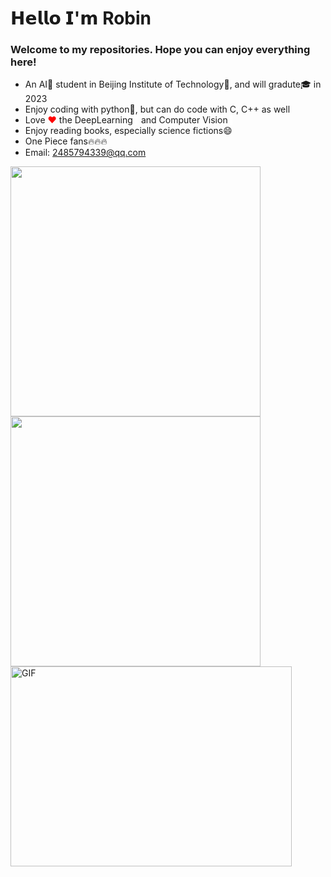 𝗛𝗲𝗹𝗹𝗼 𝗜'𝗺 Robin 
========
### Welcome to my repositories. Hope you can enjoy everything here!</br>

- An AI🧠 student in Beijing Institute of Technology🏫, and will gradute🎓 in 2023
- Enjoy coding with python🐍, but can do code with C, C++ as well
- Love <span style="color:red">❤</span> the DeepLearning<span style="color:white">🧠</span> and Computer Vision<span style="color:white">👀</span>
- Enjoy reading books, especially science fictions😄
- One Piece fans🔥🔥🔥
- Email: 2485794339@qq.com


<b>
    <image src="https://github-readme-stats-git-masterrstaa-rickstaa.vercel.app/api?username=Robin-WZQ&show_icons=true&theme=tokyonight" width=400>
    </image>
</b>
<b>
    <image src="https://github-readme-stats-git-masterrstaa-rickstaa.vercel.app/api/top-langs/?username=Robin-WZQ&layout=compact&theme=tokyonight&hide=html" width=400></image>
</b>

<img align="center" alt="GIF" src="https://github.com/abhisheknaiidu/abhisheknaiidu/blob/master/code.gif?raw=true" width="450" height="320" />


<!--
**Robin-WZQ/Robin-WZQ** is a ✨ _special_ ✨ repository because its `README.md` (this file) appears on your GitHub profile.

Here are some ideas to get you started:

- 🔭 I’m currently working on ...
- 🌱 I’m currently learning ...
- 👯 I’m looking to collaborate on ...
- 🤔 I’m looking for help with ...
- 💬 Ask me about ...
- 📫 How to reach me: ...
- 😄 Pronouns: ...
- ⚡ Fun fact: ...
-->
